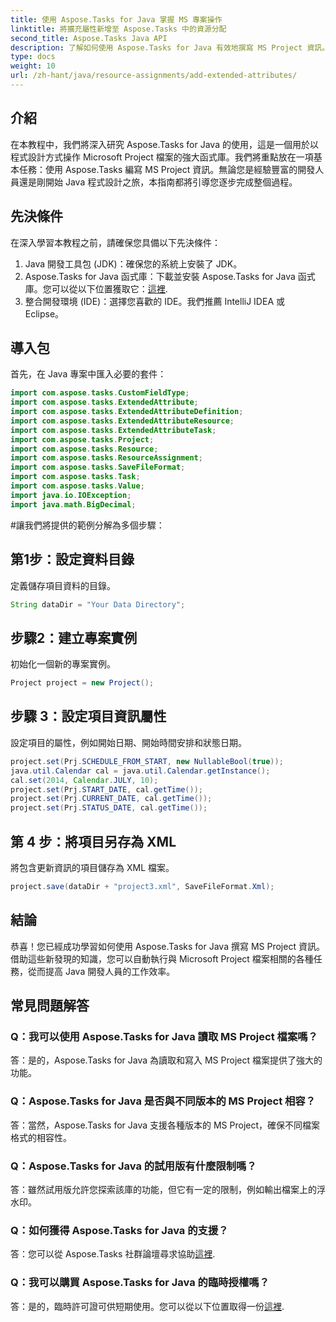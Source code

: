```yaml
---
title: 使用 Aspose.Tasks for Java 掌握 MS 專案操作
linktitle: 將擴充屬性新增至 Aspose.Tasks 中的資源分配
second_title: Aspose.Tasks Java API
description: 了解如何使用 Aspose.Tasks for Java 有效地撰寫 MS Project 資訊。 Java 開發人員的逐步指南。
type: docs
weight: 10
url: /zh-hant/java/resource-assignments/add-extended-attributes/
---
```

## 介紹
在本教程中，我們將深入研究 Aspose.Tasks for Java 的使用，這是一個用於以程式設計方式操作 Microsoft Project 檔案的強大函式庫。我們將重點放在一項基本任務：使用 Aspose.Tasks 編寫 MS Project 資訊。無論您是經驗豐富的開發人員還是剛開始 Java 程式設計之旅，本指南都將引導您逐步完成整個過程。
## 先決條件
在深入學習本教程之前，請確保您具備以下先決條件：
1. Java 開發工具包 (JDK)：確保您的系統上安裝了 JDK。
2.  Aspose.Tasks for Java 函式庫：下載並安裝 Aspose.Tasks for Java 函式庫。您可以從以下位置獲取它：[這裡](https://releases.aspose.com/tasks/java/).
3. 整合開發環境 (IDE)：選擇您喜歡的 IDE。我們推薦 IntelliJ IDEA 或 Eclipse。

## 導入包
首先，在 Java 專案中匯入必要的套件：
```java
import com.aspose.tasks.CustomFieldType;
import com.aspose.tasks.ExtendedAttribute;
import com.aspose.tasks.ExtendedAttributeDefinition;
import com.aspose.tasks.ExtendedAttributeResource;
import com.aspose.tasks.ExtendedAttributeTask;
import com.aspose.tasks.Project;
import com.aspose.tasks.Resource;
import com.aspose.tasks.ResourceAssignment;
import com.aspose.tasks.SaveFileFormat;
import com.aspose.tasks.Task;
import com.aspose.tasks.Value;
import java.io.IOException;
import java.math.BigDecimal;
```
#讓我們將提供的範例分解為多個步驟：
## 第1步：設定資料目錄
定義儲存項目資料的目錄。
```java
String dataDir = "Your Data Directory";
```
## 步驟2：建立專案實例
初始化一個新的專案實例。
```java
Project project = new Project();
```
## 步驟 3：設定項目資訊屬性
設定項目的屬性，例如開始日期、開始時間安排和狀態日期。
```java
project.set(Prj.SCHEDULE_FROM_START, new NullableBool(true));
java.util.Calendar cal = java.util.Calendar.getInstance();
cal.set(2014, Calendar.JULY, 10);
project.set(Prj.START_DATE, cal.getTime());
project.set(Prj.CURRENT_DATE, cal.getTime());
project.set(Prj.STATUS_DATE, cal.getTime());
```
## 第 4 步：將項目另存為 XML
將包含更新資訊的項目儲存為 XML 檔案。
```java
project.save(dataDir + "project3.xml", SaveFileFormat.Xml);
```

## 結論
恭喜！您已經成功學習如何使用 Aspose.Tasks for Java 撰寫 MS Project 資訊。借助這些新發現的知識，您可以自動執行與 Microsoft Project 檔案相關的各種任務，從而提高 Java 開發人員的工作效率。
## 常見問題解答
### Q：我可以使用 Aspose.Tasks for Java 讀取 MS Project 檔案嗎？
答：是的，Aspose.Tasks for Java 為讀取和寫入 MS Project 檔案提供了強大的功能。
### Q：Aspose.Tasks for Java 是否與不同版本的 MS Project 相容？
答：當然，Aspose.Tasks for Java 支援各種版本的 MS Project，確保不同檔案格式的相容性。
### Q：Aspose.Tasks for Java 的試用版有什麼限制嗎？
答：雖然試用版允許您探索該庫的功能，但它有一定的限制，例如輸出檔案上的浮水印。
### Q：如何獲得 Aspose.Tasks for Java 的支援？
答：您可以從 Aspose.Tasks 社群論壇尋求協助[這裡](https://forum.aspose.com/c/tasks/15).
### Q：我可以購買 Aspose.Tasks for Java 的臨時授權嗎？
答：是的，臨時許可證可供短期使用。您可以從以下位置取得一份[這裡](https://purchase.aspose.com/temporary-license/).